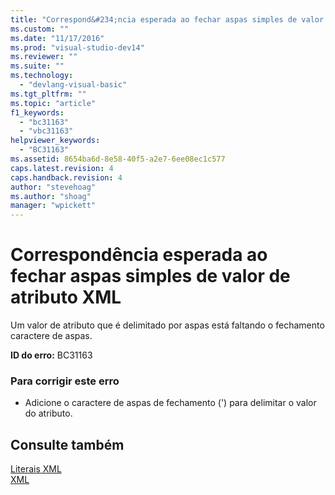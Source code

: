 ```yaml
---
title: "Correspond&#234;ncia esperada ao fechar aspas simples de valor de atributo XML | Microsoft Docs"
ms.custom: ""
ms.date: "11/17/2016"
ms.prod: "visual-studio-dev14"
ms.reviewer: ""
ms.suite: ""
ms.technology: 
  - "devlang-visual-basic"
ms.tgt_pltfrm: ""
ms.topic: "article"
f1_keywords: 
  - "bc31163"
  - "vbc31163"
helpviewer_keywords: 
  - "BC31163"
ms.assetid: 8654ba6d-8e58-40f5-a2e7-6ee08ec1c577
caps.latest.revision: 4
caps.handback.revision: 4
author: "stevehoag"
ms.author: "shoag"
manager: "wpickett"
---
```

# Correspond&#234;ncia esperada ao fechar aspas simples de valor de atributo XML
Um valor de atributo que é delimitado por aspas está faltando o fechamento caractere de aspas.  
  
 **ID do erro:** BC31163  
  
### Para corrigir este erro  
  
-   Adicione o caractere de aspas de fechamento \('\) para delimitar o valor do atributo.  
  
## Consulte também  
 [Literais XML](../../visual-basic/language-reference/xml-literals/index.md)   
 [XML](../../visual-basic/programming-guide/language-features/xml/index.md)